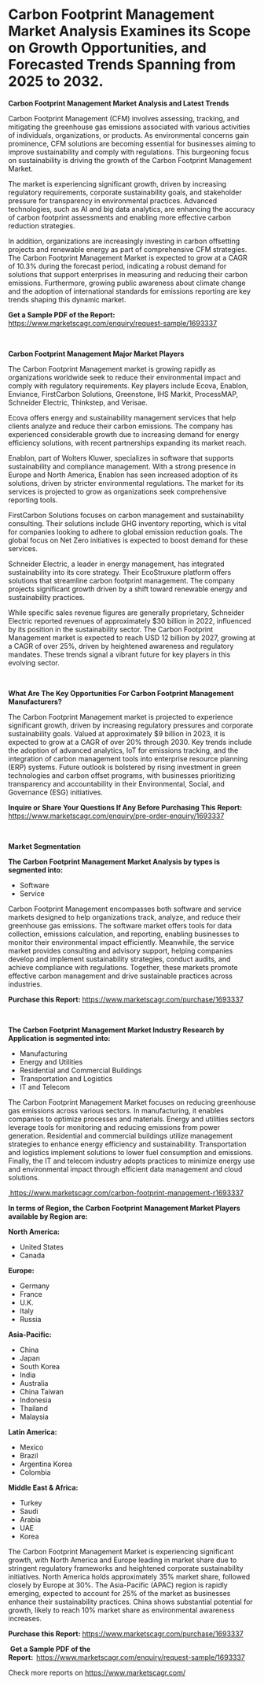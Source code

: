 <p><h1>Carbon Footprint Management Market Analysis Examines its Scope on Growth Opportunities, and Forecasted Trends Spanning from 2025 to 2032.</h1></p><p><strong>Carbon Footprint Management Market Analysis and Latest Trends</strong></p>
<p><p>Carbon Footprint Management (CFM) involves assessing, tracking, and mitigating the greenhouse gas emissions associated with various activities of individuals, organizations, or products. As environmental concerns gain prominence, CFM solutions are becoming essential for businesses aiming to improve sustainability and comply with regulations. This burgeoning focus on sustainability is driving the growth of the Carbon Footprint Management Market.</p><p>The market is experiencing significant growth, driven by increasing regulatory requirements, corporate sustainability goals, and stakeholder pressure for transparency in environmental practices. Advanced technologies, such as AI and big data analytics, are enhancing the accuracy of carbon footprint assessments and enabling more effective carbon reduction strategies. </p><p>In addition, organizations are increasingly investing in carbon offsetting projects and renewable energy as part of comprehensive CFM strategies. The Carbon Footprint Management Market is expected to grow at a CAGR of 10.3% during the forecast period, indicating a robust demand for solutions that support enterprises in measuring and reducing their carbon emissions. Furthermore, growing public awareness about climate change and the adoption of international standards for emissions reporting are key trends shaping this dynamic market.</p></p>
<p><strong>Get a Sample PDF of the Report:&nbsp;</strong> <a href="https://www.marketscagr.com/enquiry/request-sample/1693337?utm_campaign=2039&utm_medium=2&utm_source=Github&utm_content=ia&utm_term=09032025&utm_id=carbon-footprint-management">https://www.marketscagr.com/enquiry/request-sample/1693337</a></p>
<p>&nbsp;</p>
<p><strong>Carbon Footprint Management Major Market Players</strong></p>
<p><p>The Carbon Footprint Management market is growing rapidly as organizations worldwide seek to reduce their environmental impact and comply with regulatory requirements. Key players include Ecova, Enablon, Enviance, FirstCarbon Solutions, Greenstone, IHS Markit, ProcessMAP, Schneider Electric, Thinkstep, and Verisae.</p><p>Ecova offers energy and sustainability management services that help clients analyze and reduce their carbon emissions. The company has experienced considerable growth due to increasing demand for energy efficiency solutions, with recent partnerships expanding its market reach.</p><p>Enablon, part of Wolters Kluwer, specializes in software that supports sustainability and compliance management. With a strong presence in Europe and North America, Enablon has seen increased adoption of its solutions, driven by stricter environmental regulations. The market for its services is projected to grow as organizations seek comprehensive reporting tools.</p><p>FirstCarbon Solutions focuses on carbon management and sustainability consulting. Their solutions include GHG inventory reporting, which is vital for companies looking to adhere to global emission reduction goals. The global focus on Net Zero initiatives is expected to boost demand for these services.</p><p>Schneider Electric, a leader in energy management, has integrated sustainability into its core strategy. Their EcoStruxure platform offers solutions that streamline carbon footprint management. The company projects significant growth driven by a shift toward renewable energy and sustainability practices.</p><p>While specific sales revenue figures are generally proprietary, Schneider Electric reported revenues of approximately $30 billion in 2022, influenced by its position in the sustainability sector. The Carbon Footprint Management market is expected to reach USD 12 billion by 2027, growing at a CAGR of over 25%, driven by heightened awareness and regulatory mandates. These trends signal a vibrant future for key players in this evolving sector.</p></p>
<p>&nbsp;</p>
<p><strong>What Are The Key Opportunities For Carbon Footprint Management Manufacturers?</strong></p>
<p><p>The Carbon Footprint Management market is projected to experience significant growth, driven by increasing regulatory pressures and corporate sustainability goals. Valued at approximately $9 billion in 2023, it is expected to grow at a CAGR of over 20% through 2030. Key trends include the adoption of advanced analytics, IoT for emissions tracking, and the integration of carbon management tools into enterprise resource planning (ERP) systems. Future outlook is bolstered by rising investment in green technologies and carbon offset programs, with businesses prioritizing transparency and accountability in their Environmental, Social, and Governance (ESG) initiatives.</p></p>
<p><strong>Inquire or Share Your Questions If Any Before Purchasing This Report:</strong> <a href="https://www.marketscagr.com/enquiry/pre-order-enquiry/1693337?utm_campaign=2039&utm_medium=2&utm_source=Github&utm_content=ia&utm_term=09032025&utm_id=carbon-footprint-management">https://www.marketscagr.com/enquiry/pre-order-enquiry/1693337</a></p>
<p>&nbsp;</p>
<p><strong>Market Segmentation</strong></p>
<p><strong>The Carbon Footprint Management Market Analysis by types is segmented into:</strong></p>
<p><ul><li>Software</li><li>Service</li></ul></p>
<p><p>Carbon Footprint Management encompasses both software and service markets designed to help organizations track, analyze, and reduce their greenhouse gas emissions. The software market offers tools for data collection, emissions calculation, and reporting, enabling businesses to monitor their environmental impact efficiently. Meanwhile, the service market provides consulting and advisory support, helping companies develop and implement sustainability strategies, conduct audits, and achieve compliance with regulations. Together, these markets promote effective carbon management and drive sustainable practices across industries.</p></p>
<p><strong>Purchase this Report:&nbsp;</strong><a href="https://www.marketscagr.com/purchase/1693337?utm_campaign=2039&utm_medium=2&utm_source=Github&utm_content=ia&utm_term=09032025&utm_id=carbon-footprint-management">https://www.marketscagr.com/purchase/1693337</a></p>
<p>&nbsp;</p>
<p><strong>The Carbon Footprint Management Market Industry Research by Application is segmented into:</strong></p>
<p><ul><li>Manufacturing</li><li>Energy and Utilities</li><li>Residential and Commercial Buildings</li><li>Transportation and Logistics</li><li>IT and Telecom</li></ul></p>
<p><p>The Carbon Footprint Management Market focuses on reducing greenhouse gas emissions across various sectors. In manufacturing, it enables companies to optimize processes and materials. Energy and utilities sectors leverage tools for monitoring and reducing emissions from power generation. Residential and commercial buildings utilize management strategies to enhance energy efficiency and sustainability. Transportation and logistics implement solutions to lower fuel consumption and emissions. Finally, the IT and telecom industry adopts practices to minimize energy use and environmental impact through efficient data management and cloud solutions.</p></p>
<p><a href="https://www.marketscagr.com/carbon-footprint-management-r1693337?utm_campaign=2039&utm_medium=2&utm_source=Github&utm_content=ia&utm_term=09032025&utm_id=carbon-footprint-management">&nbsp;https://www.marketscagr.com/carbon-footprint-management-r1693337</a></p>
<p><strong>In terms of Region, the Carbon Footprint Management Market Players available by Region are:</strong></p>
<p>
    <p> <strong> North America: </strong>
        <ul>
            <li>United States</li>
            <li>Canada</li>
        </ul>
        </p> 
    <p> <strong> Europe: </strong>
        <ul>
            <li>Germany</li>
            <li>France</li>
            <li>U.K.</li>
            <li>Italy</li>
            <li>Russia</li>
        </ul>
        </p> 
    <p> <strong> Asia-Pacific: </strong>
        <ul>
            <li>China</li>
            <li>Japan</li>
            <li>South Korea</li>
            <li>India</li>
            <li>Australia</li>
            <li>China Taiwan</li>
            <li>Indonesia</li>
            <li>Thailand</li>
            <li>Malaysia</li>
        </ul>
        </p> 
    <p> <strong> Latin America: </strong>
        <ul>
            <li>Mexico</li>
            <li>Brazil</li>
            <li>Argentina Korea</li>
            <li>Colombia</li>
        </ul>
        </p> 
    <p> <strong> Middle East & Africa: </strong>
        <ul>
            <li>Turkey</li>
            <li>Saudi</li>
            <li>Arabia</li>
            <li>UAE</li>
            <li>Korea</li>
        </ul>
    </p>
    </p>
<p><p>The Carbon Footprint Management Market is experiencing significant growth, with North America and Europe leading in market share due to stringent regulatory frameworks and heightened corporate sustainability initiatives. North America holds approximately 35% market share, followed closely by Europe at 30%. The Asia-Pacific (APAC) region is rapidly emerging, expected to account for 25% of the market as businesses enhance their sustainability practices. China shows substantial potential for growth, likely to reach 10% market share as environmental awareness increases.</p></p>
<p><strong>Purchase this Report: </strong><a href="https://www.marketscagr.com/purchase/1693337?utm_campaign=2039&utm_medium=2&utm_source=Github&utm_content=ia&utm_term=09032025&utm_id=carbon-footprint-management">https://www.marketscagr.com/purchase/1693337</a></p>
<p>&nbsp;<strong>Get a Sample PDF of the Report:&nbsp;&nbsp;</strong><a href="https://www.marketscagr.com/enquiry/request-sample/1693337?utm_campaign=2039&utm_medium=2&utm_source=Github&utm_content=ia&utm_term=09032025&utm_id=carbon-footprint-management">https://www.marketscagr.com/enquiry/request-sample/1693337</a></p>
<p><strong></strong></p>
<p>Check more reports on <a href="https://www.marketscagr.com/?utm_campaign=2039&utm_medium=2&utm_source=Github&utm_content=ia&utm_term=09032025&utm_id=carbon-footprint-management">https://www.marketscagr.com/</a></p>